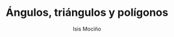 ---
title: "Ángulos, triángulos y polígonos"
year: 2023
thumbnail: "assets/img/Logo-ommf.png"
topic: "Geometría"
file: "assets/pdf/Ángulos-triángulos-y-polígonos.pdf"
author: "Isis Mociño"
level: "Básico"
alttext: "Buen lugar donde comenzar."
---